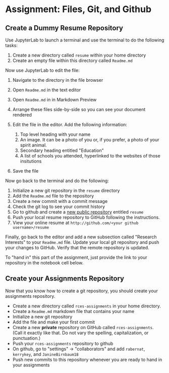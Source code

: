 # Assignment: Files, Git, and Github

## Create a Dummy Resume Repository

Use JupyterLab to launch a terminal and use the terminal to do the following tasks:

1. Create a new directory called `resume` within your home directory
2. Create an empty file within this directory called `Readme.md`

Now use JupyterLab to edit the file:

1. Navigate to the directory in the file browser
1. Open `Readme.md` in the text editor
1. Open `Readme.md` in in Markdown Preview
1. Arrange these files side-by-side so you can see your document rendered
1. Edit the file in the editor. Add the following information:

    1. Top level heading with your name
    1. An image. It can be a photo of you or, if you prefer, a photo of your spirit animal.
    1. Secondary heading entitled "Education"
    1. A list of schools you attended, hyperlinked to the websites of those insitutions

1. Save the file
    
Now go back to the terminal and do the following:

1. Initialize a new git repository in the `resume` directory
1. Add the `Readme.md` file to the repository
1. Create a new commit with a commit message
1. Check the git log to see your commit history
1. Go to github and create a [new public repository](https://github.com/new) entitled `resume`
1. Push your local resume repository to GitHub following the instructions.
1. View your online resume at `http://github.com/<your github username>/resume`

Finally, go back to the editor and add a new subsection called "Research Interests" to your `Readme.md` file. Update your local git repository and push your changes to GitHub. Verify that the remote repository is updated.

To "hand in" this part of the assignment, just provide the link to your repository in the notebook cell below.


## Create your Assignments Repository

Now that you know how to create a git repository, you should create your assignments repository.

- Create a new directory called `rces-assignments` in your home directory.
- Create a `Readme.md` markdown file that contains your name
- Initialize a new git repository 
- Add the file and make your first commit
- Create a new **private** repository on GitHub called `rces-assignments`. (Call it exactly like that. Do not vary the spelling, capitalization, or punctuation.)
- Push your `rces-assignments` repository to github
- On github, go to "settings" -> "collaborators" and add `rabernat`, `kerrykey`, and `JanineBirnbaum18`
- Push new commits to this repository whenever you are ready to hand in your assignments